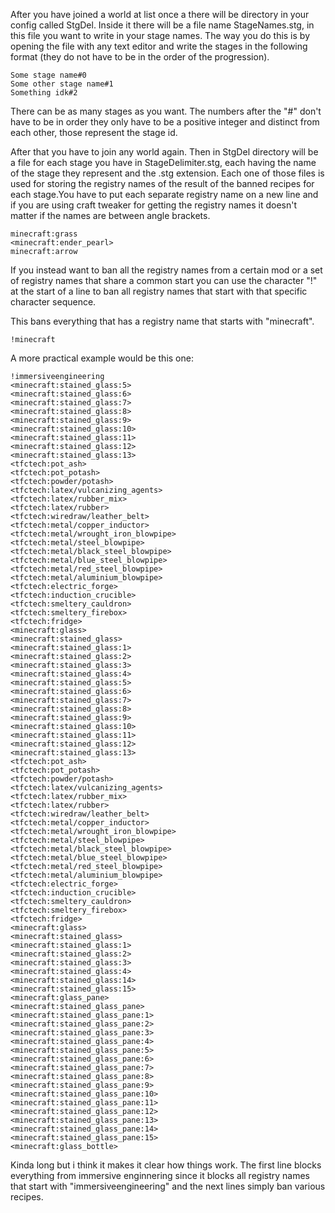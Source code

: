 After you have joined a world at list once a there will be directory in your config called StgDel. Inside it there will be a file name StageNames.stg, in this file you want to write in your stage names. The way you do this is by opening the file with any text editor and write the stages in the following format (they do not have to be in the order of the progression).

```
Some stage name#0
Some other stage name#1
Something idk#2
```

There can be as many stages as you want. The numbers after the "#" don't have to be in order they only have to be a positive integer and distinct from each other, those represent the stage id.

After that you have to join any world again. Then in StgDel directory will be a file for each stage you have in StageDelimiter.stg, each having the name of the stage they represent and the .stg extension. Each one of those files is used for storing the registry names of the result of the banned recipes for each stage.You have to put each separate registry name on a new line and if you are using craft tweaker for getting the registry names it doesn't matter if the names are between angle brackets.

```
minecraft:grass
<minecraft:ender_pearl>
minecraft:arrow
```

If you instead want to ban all the registry names from a certain mod or a set of registry names that share a common start you can use the character "!" at the start of a line to ban all registry names that start with that specific character sequence.

This bans everything that has a registry name that starts with "minecraft".

```
!minecraft
```

A more practical example would be this one:

```
!immersiveengineering
<minecraft:stained_glass:5>
<minecraft:stained_glass:6>
<minecraft:stained_glass:7>
<minecraft:stained_glass:8>
<minecraft:stained_glass:9>
<minecraft:stained_glass:10>
<minecraft:stained_glass:11>
<minecraft:stained_glass:12>
<minecraft:stained_glass:13>
<tfctech:pot_ash>
<tfctech:pot_potash>
<tfctech:powder/potash>
<tfctech:latex/vulcanizing_agents>
<tfctech:latex/rubber_mix>
<tfctech:latex/rubber>
<tfctech:wiredraw/leather_belt>
<tfctech:metal/copper_inductor>
<tfctech:metal/wrought_iron_blowpipe>
<tfctech:metal/steel_blowpipe>
<tfctech:metal/black_steel_blowpipe>
<tfctech:metal/blue_steel_blowpipe>
<tfctech:metal/red_steel_blowpipe>
<tfctech:metal/aluminium_blowpipe>
<tfctech:electric_forge>
<tfctech:induction_crucible>
<tfctech:smeltery_cauldron>
<tfctech:smeltery_firebox>
<tfctech:fridge>
<minecraft:glass>
<minecraft:stained_glass>
<minecraft:stained_glass:1>
<minecraft:stained_glass:2>
<minecraft:stained_glass:3>
<minecraft:stained_glass:4>
<minecraft:stained_glass:5>
<minecraft:stained_glass:6>
<minecraft:stained_glass:7>
<minecraft:stained_glass:8>
<minecraft:stained_glass:9>
<minecraft:stained_glass:10>
<minecraft:stained_glass:11>
<minecraft:stained_glass:12>
<minecraft:stained_glass:13>
<tfctech:pot_ash>
<tfctech:pot_potash>
<tfctech:powder/potash>
<tfctech:latex/vulcanizing_agents>
<tfctech:latex/rubber_mix>
<tfctech:latex/rubber>
<tfctech:wiredraw/leather_belt>
<tfctech:metal/copper_inductor>
<tfctech:metal/wrought_iron_blowpipe>
<tfctech:metal/steel_blowpipe>
<tfctech:metal/black_steel_blowpipe>
<tfctech:metal/blue_steel_blowpipe>
<tfctech:metal/red_steel_blowpipe>
<tfctech:metal/aluminium_blowpipe>
<tfctech:electric_forge>
<tfctech:induction_crucible>
<tfctech:smeltery_cauldron>
<tfctech:smeltery_firebox>
<tfctech:fridge>
<minecraft:glass>
<minecraft:stained_glass>
<minecraft:stained_glass:1>
<minecraft:stained_glass:2>
<minecraft:stained_glass:3>
<minecraft:stained_glass:4>
<minecraft:stained_glass:14>
<minecraft:stained_glass:15>
<minecraft:glass_pane>
<minecraft:stained_glass_pane>
<minecraft:stained_glass_pane:1>
<minecraft:stained_glass_pane:2>
<minecraft:stained_glass_pane:3>
<minecraft:stained_glass_pane:4>
<minecraft:stained_glass_pane:5>
<minecraft:stained_glass_pane:6>
<minecraft:stained_glass_pane:7>
<minecraft:stained_glass_pane:8>
<minecraft:stained_glass_pane:9>
<minecraft:stained_glass_pane:10>
<minecraft:stained_glass_pane:11>
<minecraft:stained_glass_pane:12>
<minecraft:stained_glass_pane:13>
<minecraft:stained_glass_pane:14>
<minecraft:stained_glass_pane:15>
<minecraft:glass_bottle>
```

Kinda long but i think it makes it clear how things work. The first line blocks everything from immersive enginnering since it blocks all registry names that start with "immersiveengineering" and the next lines simply ban various recipes.

